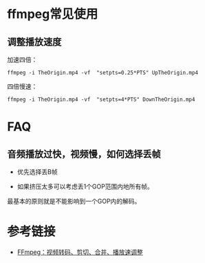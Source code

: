 # ffmpeg常见使用

## 调整播放速度

加速四倍：
```
ffmpeg -i TheOrigin.mp4 -vf  "setpts=0.25*PTS" UpTheOrigin.mp4
```

四倍慢速：
```
ffmpeg -i TheOrigin.mp4 -vf  "setpts=4*PTS" DownTheOrigin.mp4
```

# FAQ

## 音频播放过快，视频慢，如何选择丢帧

* 优先选择丢B帧

* 如果挤压太多可以考虑丢1个GOP范围内地所有帧。

最基本的原则就是不能影响到一个GOP内的解码。

# 参考链接

- [FFmpeg：视频转码、剪切、合并、播放速调整](https://fzheng.me/2016/01/08/ffmpeg/)
